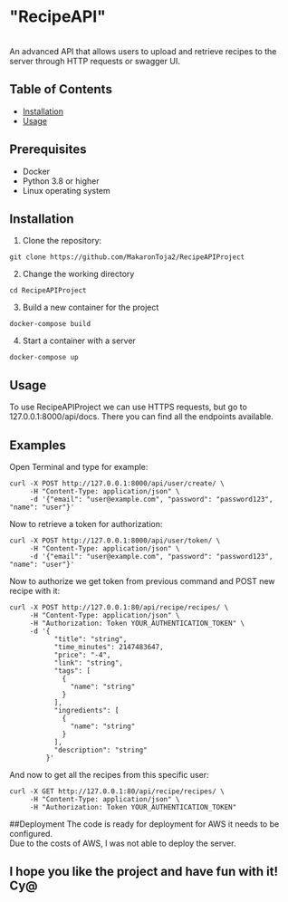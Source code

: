 <h1>"RecipeAPI"</h1></br>
An advanced API that allows users to upload and retrieve recipes to the server through HTTP requests or swagger UI.

## Table of Contents
- [Installation](#installation)
- [Usage](#usage)

## Prerequisites
- Docker
- Python 3.8 or higher
- Linux operating system

## Installation
1. Clone the repository:
```
git clone https://github.com/MakaronToja2/RecipeAPIProject
```
2. Change the working directory
```
cd RecipeAPIProject
```
3. Build a new container for the project
```
docker-compose build
```
4. Start a container with a server
```
docker-compose up
```
## Usage

To use RecipeAPIProject we can use HTTPS requests, but go to 127.0.0.1:8000/api/docs. 
There you can find all the endpoints available.

## Examples
Open Terminal and type for example:
```shell
curl -X POST http://127.0.0.1:8000/api/user/create/ \
     -H "Content-Type: application/json" \
     -d '{"email": "user@example.com", "password": "password123", "name": "user"}'
```
Now to retrieve a token for authorization:
```shell
curl -X POST http://127.0.0.1:8000/api/user/token/ \
     -H "Content-Type: application/json" \
     -d '{"email": "user@example.com", "password": "password123", "name": "user"}'
```

Now to authorize we get token from previous command and POST new recipe with it:
```shell
curl -X POST http://127.0.0.1:80/api/recipe/recipes/ \
     -H "Content-Type: application/json" \
     -H "Authorization: Token YOUR_AUTHENTICATION_TOKEN" \
     -d '{
           "title": "string",
           "time_minutes": 2147483647,
           "price": "-4",
           "link": "string",
           "tags": [
             {
               "name": "string"
             }
           ],
           "ingredients": [
             {
               "name": "string"
             }
           ],
           "description": "string"
         }'
```

And now to get all the recipes from this specific user:
```shell
curl -X GET http://127.0.0.1:80/api/recipe/recipes/ \
     -H "Content-Type: application/json" \
     -H "Authorization: Token YOUR_AUTHENTICATION_TOKEN"
```
##Deployment
The code is ready for deployment for AWS it needs to be configured.</br>
Due to the costs of AWS, I was not able to deploy the server.</br>
<h2>I hope you like the project and have fun with it! Cy@</h2>
